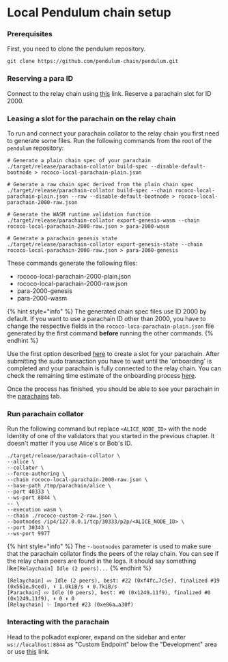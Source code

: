 # Local Pendulum chain setup

### Prerequisites

First, you need to clone the pendulum repository.&#x20;

```
git clone https://github.com/pendulum-chain/pendulum.git
```

### Reserving a para ID

Connect to the relay chain using [this](https://polkadot.js.org/apps/?rpc=ws%3A%2F%2F127.0.0.1%3A9944#/parachains/parathreads) link. Reserve a parachain slot for ID 2000.&#x20;

### Leasing a slot for the parachain on the relay chain

To run and connect your parachain collator to the relay chain you first need to generate some files. Run the following commands from the root of the `pendulum` repository:

```
# Generate a plain chain spec of your parachain
./target/release/parachain-collator build-spec --disable-default-bootnode > rococo-local-parachain-plain.json

# Generate a raw chain spec derived from the plain chain spec
./target/release/parachain-collator build-spec --chain rococo-local-parachain-plain.json --raw --disable-default-bootnode > rococo-local-parachain-2000-raw.json

# Generate the WASM runtime validation function
./target/release/parachain-collator export-genesis-wasm --chain rococo-local-parachain-2000-raw.json > para-2000-wasm

# Generate a parachain genesis state
./target/release/parachain-collator export-genesis-state --chain rococo-local-parachain-2000-raw.json > para-2000-genesis
```

These commands generate the following files:&#x20;

* rococo-local-parachain-2000-plain.json
* rococo-local-parachain-2000-raw.json
* para-2000-genesis
* para-2000-wasm

{% hint style="info" %}
The generated chain spec files use ID 2000 by default. If you want to use a parachain ID other than 2000, you have to change the respective fields in the `rococo-loca-parachain-plain.json` file generated by the first command **before** running the other commands.&#x20;
{% endhint %}

Use the first option described [here](https://docs.substrate.io/tutorials/v3/cumulus/connect-parachain/#register-using-sudo) to create a slot for your parachain. After submitting the sudo transaction you have to wait until the 'onboarding' is completed and your parachain is fully connected to the relay chain. You can check the remaining time estimate of the onboarding process [here](https://polkadot.js.org/apps/?rpc=ws%3A%2F%2F127.0.0.1%3A9944#/parachains/parathreads).&#x20;

Once the process has finished, you should be able to see your parachain in the [parachains](https://polkadot.js.org/apps/?rpc=ws%3A%2F%2F127.0.0.1%3A9944#/parachains) tab.

### **Run parachain collator**

Run the following command but replace `<ALICE_NODE_ID>` with the node Identity of one of the validators that you started in the previous chapter. It doesn't matter if you use Alice's or Bob's ID.

```
./target/release/parachain-collator \
--alice \
--collator \
--force-authoring \
--chain rococo-local-parachain-2000-raw.json \
--base-path /tmp/parachain/alice \
--port 40333 \
--ws-port 8844 \
-- \
--execution wasm \
--chain ./rococo-custom-2-raw.json \
--bootnodes /ip4/127.0.0.1/tcp/30333/p2p/<ALICE_NODE_ID> \
--port 30343 \
--ws-port 9977

```

{% hint style="info" %}
The -`-bootnodes` parameter is used to make sure that the parachain collator finds the peers of the relay chain. You can see if the relay chain peers are found in the logs. It should say something like`[Relaychain] Idle (2 peers)...`
{% endhint %}

```
[Relaychain] 💤 Idle (2 peers), best: #22 (0xf4fc…7c5e), finalized #19 (0x561e…9ced), ⬇ 1.0kiB/s ⬆ 0.7kiB/s    
[Parachain] 💤 Idle (0 peers), best: #0 (0x1249…11f9), finalized #0 (0x1249…11f9), ⬇ 0 ⬆ 0    
[Relaychain] ✨ Imported #23 (0xe86a…a30f)
```



### Interacting with the parachain

Head to the polkadot explorer, expand on the sidebar and enter `ws://localhost:8844` as "Custom Endpoint" below the "Development" area or use [this](https://polkadot.js.org/apps/?rpc=ws%3A%2F%2Flocalhost%3A8844#/explorer) link.
